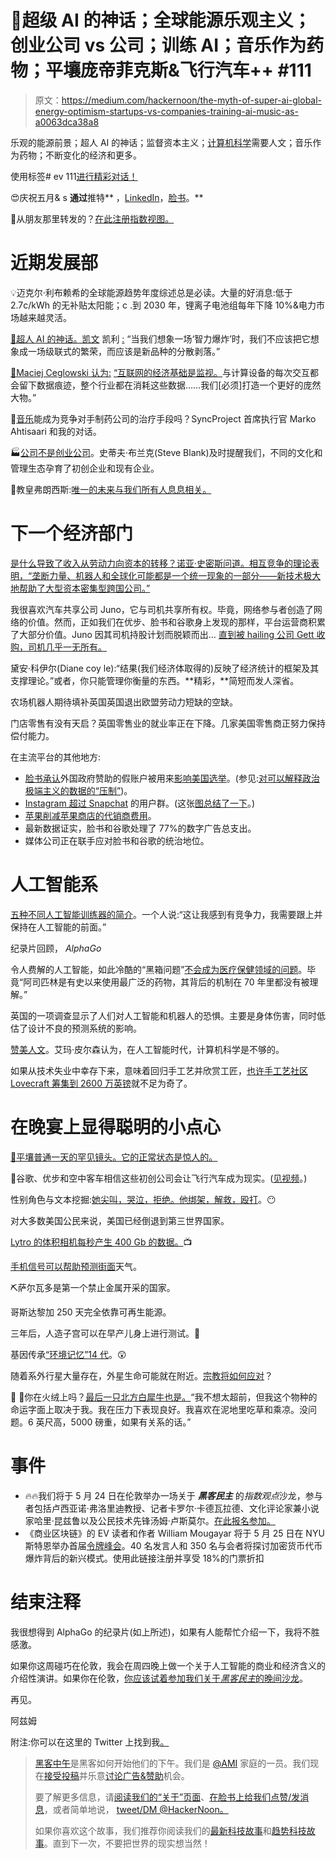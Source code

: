 # 🔮超级 AI 的神话；全球能源乐观主义；创业公司 vs 公司；训练 AI；音乐作为药物；平壤庞帝菲克斯&飞行汽车++ #111

> 原文：<https://medium.com/hackernoon/the-myth-of-super-ai-global-energy-optimism-startups-vs-companies-training-ai-music-as-a0063dca38a8>

乐观的能源前景；超人 AI 的神话；监督资本主义；[计算机科学](https://hackernoon.com/tagged/computer-science)需要人文；音乐作为药物；不断变化的经济和更多。

使用标签# ev 111[进行精彩对话！](https://twitter.com/intent/tweet?button_hashtag=EV111)

😍庆祝五月& s **通过**推特** ，[LinkedIn](https://www.linkedin.com/shareArticle?mini=true&url=http%3A//azeem.io/s&title=Exponential%20View%20on%20algorithmic%20management&summary=Love%20this%20newsletter%20on%20all%20things%20exponential.%20&source=)，[脸书](https://www.facebook.com/sharer/sharer.php?u=http://azeem.io/s)。**

🚀从朋友那里转发的？[在此注册指数视图。](http://azeem.io/s)

# 近期发展部

💡迈克尔·利布赖希的全球能源趋势年度综述总是必读。大量的好消息:低于 2.7c/kWh 的无补贴太阳能；c .到 2030 年，锂离子电池组每年下降 10%&电力市场越来越灵活。

[👾超人 AI 的神话。凯文](https://backchannel.com/the-myth-of-a-superhuman-ai-59282b686c62) [](https://backchannel.com/the-myth-of-a-superhuman-ai-59282b686c62) 凯利 [:](https://backchannel.com/the-myth-of-a-superhuman-ai-59282b686c62) “当我们想象一场‘智力爆炸’时，我们不应该把它想象成一场级联式的繁荣，而应该是新品种的分散剥落。”

[🎥Maciej Ceglowski 认为:](http://idlewords.com/talks/build_a_better_monster.htm) [“互联网的经济基础是监视。](http://idlewords.com/talks/build_a_better_monster.htm)与计算设备的每次交互都会留下数据痕迹，整个行业都在消耗这些数据……我们[必须]打造一个更好的庞然大物。”

🎷[音乐](https://goo.gl/w8fLgi)能成为竞争对手制药公司的治疗手段吗？SyncProject 首席执行官 Marko Ahtisaari 和我的对话。

🏭[公司不是创业公司](/startup-grind/why-companies-are-not-startups-41e5785e0b4e)。史蒂夫·布兰克(Steve Blank)及时提醒我们，不同的文化和管理生态孕育了初创企业和现有企业。

🙏教皇弗朗西斯:[唯一的未来与我们所有人息息相关。](https://www.ted.com/talks/pope_francis_why_the_only_future_worth_building_includes_everyone)

# 下一个经济部门

[是什么导致了收入从劳动力向资本的转移？诺亚·史密斯问道。相互竞争的理论表明，“垄断力量、机器人和全球化可能都是一个统一现象的一部分——新技术极大地帮助了大型资本密集型跨国公司。”](https://www.bloomberg.com/view/articles/2017-04-24/cracking-the-mystery-of-labor-s-falling-share-of-gdp)

我很喜欢汽车共享公司 Juno，它与司机共享所有权。毕竟，网络参与者创造了网络的价值。然而，正如我们在优步、脸书和谷歌身上发现的那样，平台运营商积累了大部分价值。Juno 因其司机持股计划而脱颖而出… [直到被 hailing 公司 Gett 收购，司机几乎一无所有。](http://observer.com/2017/04/gett-acquires-juno/)

黛安·科伊尔(Diane coy le):“结果(我们经济体取得的)反映了经济统计的框架及其支撑理论。”或者，你只能管理你衡量的东西。**精彩，**简短而发人深省。

农场机器人期待填补英国英国退出欧盟劳动力短缺的空缺。

门店零售有没有天启？英国零售业的就业率正在下降。几家美国零售商正努力保持偿付能力。

在主流平台的其他地方:

*   [脸书承认](https://www.theguardian.com/technology/2017/apr/27/facebook-report-government-propaganda)外国政府赞助的假账户被用来[影响美国选举](http://www.cnbc.com/2017/04/27/facebook-found-efforts-to-sway-presidential-election-elect-trump.html)。(参见:[对可以解释政治极端主义的数据的“压制”](http://www.ox.ac.uk/news/2017-04-04-stranglehold-data-could-help-explain-political-extremism))。
*   [Instagram 超过 Snapchat](https://techcrunch.com/2017/04/26/instagram-700-million-users/) 的用户群。(这张[图总结了一下](http://static3.uk.businessinsider.com/image/58fe6339dd0895272b8b4765-1200/cotd424.png)。)
*   [苹果削减苹果商店的代销商费用](https://techcrunch.com/2017/04/24/apple-cuts-app-store-affiliate-commission-from-7-to-25/)。
*   最新数据证实，脸书和谷歌处理了 77%的数字广告总支出。
*   媒体公司正在联手应对脸书和谷歌的统治地位。

# 人工智能系

[五种不同人工智能训练器的简介](https://www.nytimes.com/2017/04/28/technology/meet-the-people-who-train-the-robots-to-do-their-own-jobs.html?_r=0)。一个人说:“这让我感到有竞争力，我需要跟上并保持在人工智能的前面。”

纪录片回顾， *AlphaGo*

令人费解的人工智能，如此冷酷的“黑箱问题”[不会成为医疗保健领域的问题](https://www.technologyreview.com/s/604271/deep-learning-is-a-black-box-but-health-care-wont-mind/)。毕竟“阿司匹林是有史以来使用最广泛的药物，其背后的机制在 70 年里都没有被理解。”

英国的一项调查显示了人们对人工智能和机器人的恐惧。主要是身体伤害，同时低估了设计不良的预测系统的影响。

[赞美人文](http://blog.irvingwb.com/blog/2017/04/predictions-judgement-and-decisions.html)。艾玛·皮尔森认为，在人工智能时代，计算机科学是不够的。

如果从技术失业中幸存下来，意味着回归手工艺并欣赏工匠，[也许手工艺社区 Lovecraft 筹集到 2600 万英镑](http://uk.businessinsider.com/lovecrafts-raised-26-million-scottish-equity-partners-online-crafting-communities-2017-4?r=US&IR=T)就不足为奇了。

# 在晚宴上显得聪明的小点心

[👀平壤普通一天的罕见镜头。它的正常状态是惊人的。](http://www.cnbc.com/2017/04/28/watch-this-incredible-rare-video-of-the-streets-of-north-koreas-capital-city.html)

🚡谷歌、优步和空中客车相信这些初创公司会让飞行汽车成为现实。([见视频](https://lilium.com/)。)

性别角色与文本挖掘:[她尖叫，哭泣，拒绝。他绑架，解救，殴打](https://boingboing.net/2017/04/28/gendered-verbs-charted-over-10.html)。😶

对大多数美国公民来说，美国已经倒退到第三世界国家。

[Lytro 的体积相机每秒产生 400 Gb 的数据。](https://techcrunch.com/2016/04/11/lytro-cinema-is-giving-filmmakers-400-gigabytes-per-second-of-creative-freedom/)📺

[手机信号可以帮助预测街面](http://www.nature.com/news/mobile-phone-signals-bolster-street-level-rain-forecasts-1.21799)天气。

⛏️萨尔瓦多是第一个禁止金属开采的国家。

哥斯达黎加 250 天完全依靠可再生能源。

三年后，人造子宫可以在早产儿身上进行测试。🤰

基因传承[“环境记忆”14 代](https://www.sciencealert.com/scientists-have-observed-epigenetic-memories-passed-down-for-14-generations)。😲

随着系外行星大量存在，外星生命可能就在附近。[宗教将如何应对](https://www.theguardian.com/commentisfree/2017/apr/26/discovery-of-alien-life-religion-will-survive)？

🦏 💌你在火绒上吗？[最后一只北方白犀牛也是。](https://www.weforum.org/agenda/2017/04/the-worlds-most-eligible-bachelor-kenyas-last-northern-white-rhino-has-joined-tinder)“我不想太超前，但我这个物种的命运字面上取决于我。我在压力下表现良好。我喜欢在泥地里吃草和乘凉。没问题。6 英尺高，5000 磅重，如果有关系的话。”

# 事件

*   🔥🔥我们将于 5 月 24 日在伦敦举办一场关于 ***黑客民主*** 的*指数观点*沙龙，参与者包括卢西亚诺·弗洛里迪教授、记者卡罗尔·卡德瓦拉德、文化评论家兼小说家哈里·昆兹鲁以及公民技术先锋汤姆·卢斯莫尔。[在此报名参加。](https://docs.google.com/a/schibsted.com/forms/d/e/1FAIpQLScVEHtd_7X0-VX676JPhtFqTp_0HTd2XrA7kOEf1XSldyymcw/viewform)
*   《商业区块链》的 EV 读者和作者 William Mougayar 将于 5 月 25 日在 NYU 斯特恩举办首届[令牌峰会](http://tokensummit.com/)。40 名发言人和 350 名与会者将探讨加密货币代币爆炸背后的新兴模式。使用此链接注册并享受 18%的门票折扣

# 结束注释

我很想得到 AlphaGo 的纪录片(如上所述)，如果有人能帮忙介绍一下，我将不胜感激。

如果你这周碰巧在伦敦，我会在周四晚上做一个关于人工智能的商业和经济含义的介绍性演讲。如果你在伦敦，[你应该试着参加我们关于*黑客民主*的晚间沙龙](https://docs.google.com/a/schibsted.com/forms/d/e/1FAIpQLScVEHtd_7X0-VX676JPhtFqTp_0HTd2XrA7kOEf1XSldyymcw/viewform)。

再见。

阿兹姆

附注:你可以在这里的 Twitter 上找到我[。](http://twitter.com/azeem)

> [黑客中午](http://bit.ly/Hackernoon)是黑客如何开始他们的下午。我们是 [@AMI](http://bit.ly/atAMIatAMI) 家庭的一员。我们现在[接受投稿](http://bit.ly/hackernoonsubmission)并乐意[讨论广告&赞助](mailto:partners@amipublications.com)机会。
> 
> 要了解更多信息，请[阅读我们的“关于”页面](https://goo.gl/4ofytp)、[在脸书上给我们点赞/发消息](http://bit.ly/HackernoonFB)，或者简单地说， [tweet/DM @HackerNoon。](https://goo.gl/k7XYbx)
> 
> 如果你喜欢这个故事，我们推荐你阅读我们的[最新科技故事](http://bit.ly/hackernoonlatestt)和[趋势科技故事](https://hackernoon.com/trending)。直到下一次，不要把世界的现实想当然！